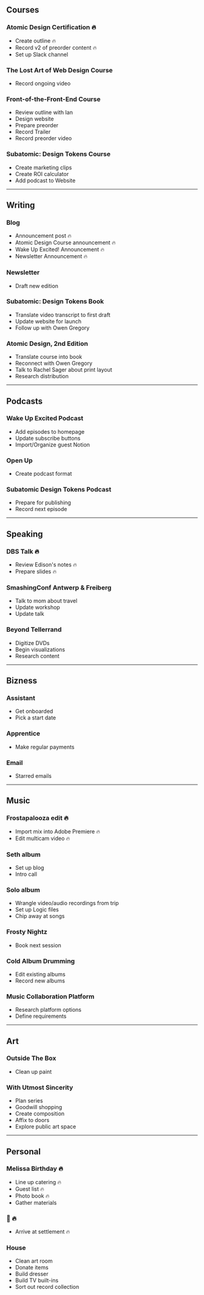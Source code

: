 ## Courses

### Atomic Design Certification 🔥

- Create outline 🔥
- Record v2 of preorder content 🔥
- Set up Slack channel

### The Lost Art of Web Design Course

- Record ongoing video

### Front-of-the-Front-End Course

- Review outline with Ian
- Design website
- Prepare preorder
- Record Trailer
- Record preorder video

### Subatomic: Design Tokens Course

- Create marketing clips
- Create ROI calculator
- Add podcast to Website

-------------------------------------------------

## Writing

### Blog
- Announcement post 🔥
- Atomic Design Course announcement 🔥
- Wake Up Excited! Announcement 🔥
- Newsletter Announcement 🔥

### Newsletter 
- Draft new edition

### Subatomic: Design Tokens Book

- Translate video transcript to first draft
- Update website for launch
- Follow up with Owen Gregory

### Atomic Design, 2nd Edition

- Translate course into book
- Reconnect with Owen Gregory
- Talk to Rachel Sager about print layout
- Research distribution

-------------------------------------------------

## Podcasts

### Wake Up Excited Podcast 

- Add episodes to homepage
- Update subscribe buttons
- Import/Organize guest Notion

### Open Up

- Create podcast format

### Subatomic Design Tokens Podcast
- Prepare for publishing
- Record next episode

-------------------------------------------------

## Speaking

### DBS Talk 🔥
- Review Edison's notes 🔥
- Prepare slides 🔥

### SmashingConf Antwerp & Freiberg
- Talk to mom about travel
- Update workshop
- Update talk

### Beyond Tellerrand
- Digitize DVDs
- Begin visualizations
- Research content

-------------------------------------------------

## Bizness

### Assistant
- Get onboarded
- Pick a start date

### Apprentice 
- Make regular payments

### Email 
- Starred emails

-------------------------------------------------

## Music

### Frostapalooza edit 🔥
- Import mix into Adobe Premiere  🔥
- Edit multicam video  🔥

### Seth album
- Set up blog
- Intro call

### Solo album
- Wrangle video/audio recordings from trip
- Set up Logic files
- Chip away at songs

### Frosty Nightz
- Book next session

### Cold Album Drumming
- Edit existing albums
- Record new albums

### Music Collaboration Platform

- Research platform options
- Define requirements

-------------------------------------------------

## Art

### Outside The Box
- Clean up paint

### With Utmost Sincerity

- Plan series
- Goodwill shopping
- Create composition
- Affix to doors
- Explore public art space

-------------------------------------------------

## Personal

### Melissa Birthday 🔥
- Line up catering 🔥
- Guest list 🔥
- Photo book 🔥
- Gather materials

### 💩 🔥
- Arrive at settlement 🔥

### House 
- Clean art room
- Donate items
- Build dresser
- Build TV built-ins
- Sort out record collection
